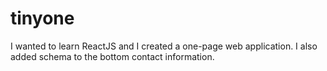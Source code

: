 tinyone
=======

I wanted to learn ReactJS and I created a one-page web application. I also added schema to the bottom contact information.
